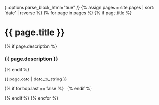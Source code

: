 ---
---
{::options parse_block_html="true" /}
{% assign pages = site.pages | sort: 'date' | reverse %}
{% for page in pages %}
{% if page.title %}

<h1><a href="{{ page.url }}" style="text-decoration: none; color:inherit;">{{ page.title }}</a></h1>

{% if page.description %}
### {{ page.description }}
{% endif %}

{{ page.date | date_to_string }}

{% if forloop.last == false %}
&nbsp;
{% endif %}

{% endif %}
{% endfor %}
